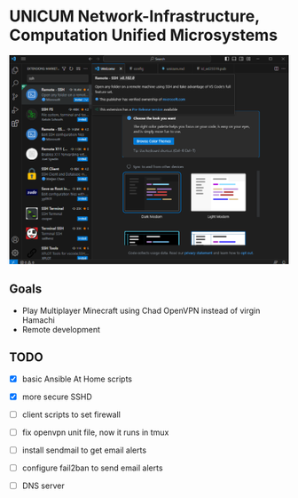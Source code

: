 # UNICUM Network-Infrastructure, Computation Unified Microsystems

![Install ssh remote plugin](docs/figs/vscode-ssh-install.png)

## Goals

- Play Multiplayer Minecraft using Chad OpenVPN instead of virgin Hamachi
- Remote development

## TODO

- [x] basic Ansible At Home scripts
- [x] more secure SSHD
- [ ] client scripts to set firewall
- [ ] fix openvpn unit file, now it runs in tmux
- [ ] install sendmail to get email alerts
- [ ] configure fail2ban to send email alerts
- [ ] DNS server

